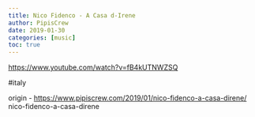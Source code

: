 ```yaml
---
title: Nico Fidenco - A Casa d-Irene
author: PipisCrew
date: 2019-01-30
categories: [music]
toc: true
---
```


https://www.youtube.com/watch?v=fB4kUTNWZSQ

#italy

origin - https://www.pipiscrew.com/2019/01/nico-fidenco-a-casa-direne/ nico-fidenco-a-casa-direne